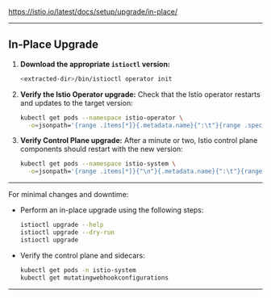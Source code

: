 
https://istio.io/latest/docs/setup/upgrade/in-place/

---

## In-Place Upgrade
1. **Download the appropriate `istioctl` version:**
   ```bash
   <extracted-dir>/bin/istioctl operator init
   ```

2. **Verify the Istio Operator upgrade:**
   Check that the Istio operator restarts and updates to the target version:
   ```bash
   kubectl get pods --namespace istio-operator \
     -o=jsonpath='{range .items[*]}{.metadata.name}{":\t"}{range .spec.containers[*]}{.image}{", "}{end}{"\n"}{end}'
   ```

3. **Verify Control Plane upgrade:**
   After a minute or two, Istio control plane components should restart with the new version:
   ```bash
   kubectl get pods --namespace istio-system \
     -o=jsonpath='{range .items[*]}{"\n"}{.metadata.name}{":\t"}{range .spec.containers[*]}{.image}{", "}{end}{"\n"}{end}'
   ```

---

For minimal changes and downtime:
- Perform an in-place upgrade using the following steps:
  ```bash
  istioctl upgrade --help
  istioctl upgrade --dry-run
  istioctl upgrade
  ```
- Verify the control plane and sidecars:
  ```bash
  kubectl get pods -n istio-system
  kubectl get mutatingwebhookconfigurations
  ```

---
